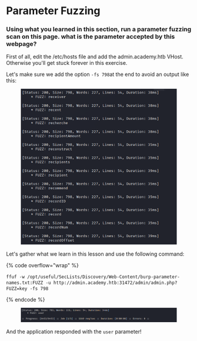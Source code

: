# Parameter Fuzzing

### Using what you learned in this section, run a parameter fuzzing scan on this page. what is the parameter accepted by this webpage?



First of all, edit the /etc/hosts file and add the admin.academy.htb VHost. Otherwise you'll get stuck forever in this exercise.

Let's make sure we add the option `-fs 798`at the end to avoid an output like this:

<figure><img src="../../../.gitbook/assets/image (3) (1) (1) (1) (1) (1) (1) (1) (1) (1) (1) (1) (1) (1) (1) (1) (1) (1) (1) (1) (1).png" alt=""><figcaption></figcaption></figure>

Let's gather what we learn in this lesson and use the following command:

{% code overflow="wrap" %}
```shell
ffuf -w /opt/useful/SecLists/Discovery/Web-Content/burp-parameter-names.txt:FUZZ -u http://admin.academy.htb:31472/admin/admin.php?FUZZ=key -fs 798
```
{% endcode %}

<figure><img src="../../../.gitbook/assets/image (1) (1) (1) (1) (1) (1) (1) (1) (1) (1) (1) (1) (1) (1) (1) (1) (1) (1) (1) (1) (1) (1) (1) (1) (1) (1) (1) (1).png" alt=""><figcaption></figcaption></figure>

And the application responded with the `user` parameter!
